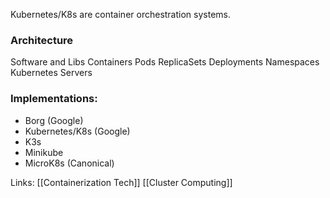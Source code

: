 Kubernetes/K8s are container orchestration systems.

### Architecture
Software and Libs
Containers
Pods
ReplicaSets
Deployments
Namespaces
Kubernetes
Servers

### Implementations:
- Borg (Google)
- Kubernetes/K8s (Google)
- K3s
- Minikube
- MicroK8s (Canonical)

Links:
[[Containerization Tech]]
[[Cluster Computing]]